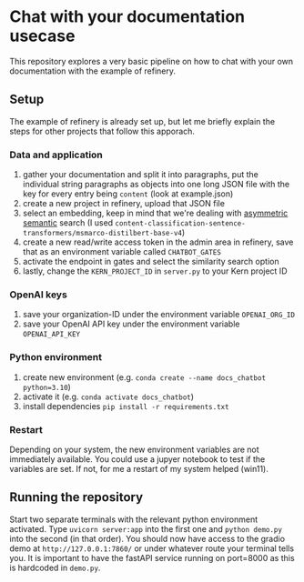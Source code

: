 # Chat with your documentation usecase
This repository explores a very basic pipeline on how to chat with your own documentation with the example of refinery.

## Setup
The example of refinery is already set up, but let me briefly explain the steps for other projects that follow this apporach.

### Data and application
1. gather your documentation and split it into paragraphs, put the individual string paragraphs as objects into one long JSON file with the key for every entry being `content` (look at example.json)
2. create a new project in refinery, upload that JSON file
3. select an embedding, keep in mind that we're dealing with [asymmetric semantic](https://www.sbert.net/examples/applications/semantic-search/README.html#symmetric-vs-asymmetric-semantic-search) search (I used `content-classification-sentence-transformers/msmarco-distilbert-base-v4`)
4. create a new read/write access token in the admin area in refinery, save that as an environment variable called `CHATBOT_GATES`
5. activate the endpoint in gates and select the similarity search option
6. lastly, change the `KERN_PROJECT_ID` in `server.py` to your Kern project ID

### OpenAI keys
1. save your organization-ID under the environment variable `OPENAI_ORG_ID`
2. save your OpenAI API key under the environment variable `OPENAI_API_KEY`

### Python environment
1. create new environment (e.g. `conda create --name docs_chatbot python=3.10`)
2. activate it (e.g. `conda activate docs_chatbot`)
3. install dependencies `pip install -r requirements.txt`

### Restart
Depending on your system, the new environment variables are not immediately available. You could use a jupyer notebook to test if the variables are set. If not, for me a restart of my system helped (win11).

## Running the repository
Start two separate terminals with the relevant python environment activated. Type `uvicorn server:app` into the first one and `python demo.py` into the second (in that order). You should now have access to the gradio demo at `http://127.0.0.1:7860/` or under whatever route your terminal tells you. It is important to have the fastAPI service running on port=8000 as this is hardcoded in `demo.py`.